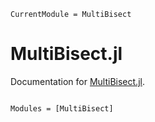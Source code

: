 ```@meta
CurrentModule = MultiBisect
```

# MultiBisect.jl

Documentation for [MultiBisect.jl](https://github.com/jbshannon/MultiBisect.jl).

```@index
```

```@autodocs
Modules = [MultiBisect]
```
